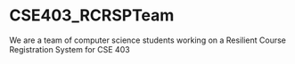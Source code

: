 # CSE403_RCRSPTeam
We are a team of computer science students working on a Resilient Course Registration System for CSE 403
